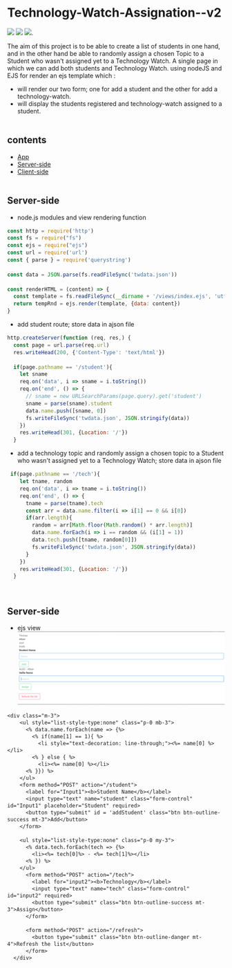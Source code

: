 # Technology-Watch-Assignation--v2
![](https://img.shields.io/badge/node.js-gray?logo=node.js)
![](https://img.shields.io/badge/ejs-gray?logo=ejs)
![](https://img.shields.io/badge/Bootstrap_vue-gray?logo=Bootstrap).


The aim of this project is to be able to create a list of students in one hand, and in the other hand be able to randomly assign a chosen Topic to a Student who wasn't assigned yet to a Technology Watch. A single page in which we can add both students and Technology Watch.
using nodeJS and EJS for render an ejs template which : 
- will render our two form; one for add a student and the other for add a technology-watch. 
- will display the students registered and technology-watch assigned to a student.
<br><br>

## contents
* [App](#app)
* [Server-side](#Server-side)
* [Client-side](#Client-side)
<br><br>

## Server-side
- node.js modules and view rendering function
```js
const http = require('http')
const fs = require("fs")
const ejs = require("ejs")
const url = require('url')
const { parse } = require('querystring')

const data = JSON.parse(fs.readFileSync('twdata.json'))

const renderHTML = (content) => {
  const template = fs.readFileSync(__dirname + '/views/index.ejs', 'utf8')
  return tempRnd = ejs.render(template, {data: content})
}
```
- add student route; store data in ajson file
```js
http.createServer(function (req, res,) {
  const page = url.parse(req.url)
  res.writeHead(200, {'Content-Type': 'text/html'})
  
  if(page.pathname == '/student'){
    let sname
    req.on('data', i => sname = i.toString())
    req.on('end', () => {
      // sname = new URLSearchParams(page.query).get('student')
      sname = parse(sname).student
      data.name.push([sname, 0])
      fs.writeFileSync('twdata.json', JSON.stringify(data))
    }) 
    res.writeHead(301, {Location: '/'})
  }
```
- add a technology topic and randomly assign a chosen topic to a Student who wasn't assigned yet to a Technology Watch; store data in ajson file
```js
 if(page.pathname == '/tech'){
    let tname, random
    req.on('data', i => tname = i.toString())
    req.on('end', () => {
      tname = parse(tname).tech
      const arr = data.name.filter(i => i[1] == 0 && i[0])
      if(arr.length){
        random = arr[Math.floor(Math.random() * arr.length)]
        data.name.forEach(i => i == random && (i[1] = 1))
        data.tech.push([tname, random[0]])
        fs.writeFileSync('twdata.json', JSON.stringify(data))
      }
    }) 
    res.writeHead(301, {Location: '/'})
  }
```
<br>

## Server-side
- ejs view
![Test Image](https://github.com/mowafag-omer/Technology-Watch-Assignation/blob/master/Capture.PNG)
```ejs
<div class="m-3">
    <ul style="list-style-type:none" class="p-0 mb-3">
      <% data.name.forEach(name => {%>
        <% if(name[1] == 1){ %>
          <li style="text-decoration: line-through;"><%= name[0] %></li>
        <% } else { %> 
          <li><%= name[0] %></li>
      <% }}) %> 
    </ul>
    <form method="POST" action="/student">
      <label for="Input1"><b>Student Name</b></label>
      <input type="text" name="student" class="form-control" id="Input1" placeholder="Student" required>
      <button type="submit" id = 'addStudent' class="btn btn-outline-success mt-3">Add</button>
    </form>

    <ul style="list-style-type:none" class="p-0 my-3">
      <% data.tech.forEach(tech => {%>
        <li><%= tech[0]%> - <%= tech[1]%></li>
      <% }) %> 
    </ul>
      <form method="POST" action="/tech">
        <label for="input2"><b>Technology</b></label>
        <input type="text" name="tech" class="form-control" id="input2" required>
        <button type="submit" class="btn btn-outline-success mt-3">Assign</button>
      </form>
      
      <form method="POST" action="/refresh">
        <button type="submit" class="btn btn-outline-danger mt-4">Refresh the list</button>
      </form>
  </div>
```
